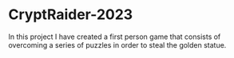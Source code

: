# CryptRaider-2023
 In this project I have created a first person game that consists of overcoming a series of puzzles in order to steal the golden statue.
